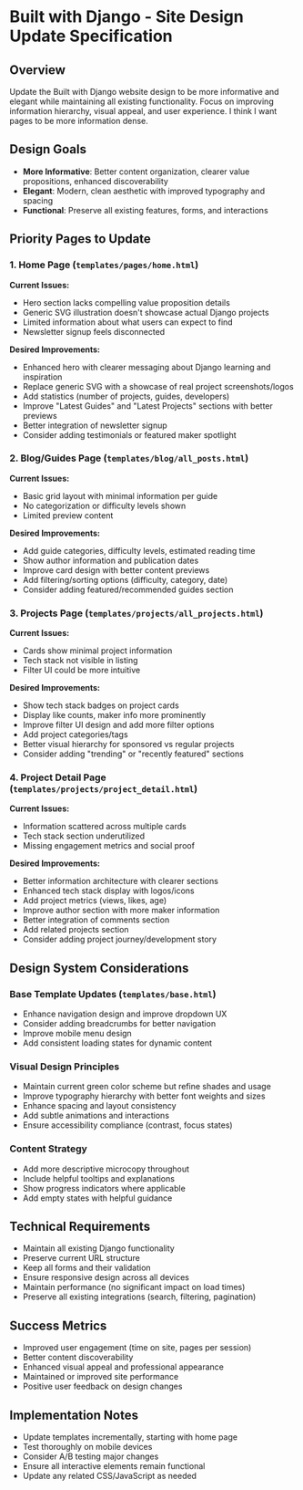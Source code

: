 # Built with Django - Site Design Update Specification

## Overview
Update the Built with Django website design to be more informative and elegant while maintaining all existing functionality. Focus on improving information hierarchy, visual appeal, and user experience. I think I want pages to be more information dense.

## Design Goals
- **More Informative**: Better content organization, clearer value propositions, enhanced discoverability
- **Elegant**: Modern, clean aesthetic with improved typography and spacing
- **Functional**: Preserve all existing features, forms, and interactions

## Priority Pages to Update

### 1. Home Page (`templates/pages/home.html`)
**Current Issues:**
- Hero section lacks compelling value proposition details
- Generic SVG illustration doesn't showcase actual Django projects
- Limited information about what users can expect to find
- Newsletter signup feels disconnected

**Desired Improvements:**
- Enhanced hero with clearer messaging about Django learning and inspiration
- Replace generic SVG with a showcase of real project screenshots/logos
- Add statistics (number of projects, guides, developers)
- Improve "Latest Guides" and "Latest Projects" sections with better previews
- Better integration of newsletter signup
- Consider adding testimonials or featured maker spotlight

### 2. Blog/Guides Page (`templates/blog/all_posts.html`)
**Current Issues:**
- Basic grid layout with minimal information per guide
- No categorization or difficulty levels shown
- Limited preview content

**Desired Improvements:**
- Add guide categories, difficulty levels, estimated reading time
- Show author information and publication dates
- Improve card design with better content previews
- Add filtering/sorting options (difficulty, category, date)
- Consider adding featured/recommended guides section

### 3. Projects Page (`templates/projects/all_projects.html`)
**Current Issues:**
- Cards show minimal project information
- Tech stack not visible in listing
- Filter UI could be more intuitive

**Desired Improvements:**
- Show tech stack badges on project cards
- Display like counts, maker info more prominently
- Improve filter UI design and add more filter options
- Add project categories/tags
- Better visual hierarchy for sponsored vs regular projects
- Consider adding "trending" or "recently featured" sections

### 4. Project Detail Page (`templates/projects/project_detail.html`)
**Current Issues:**
- Information scattered across multiple cards
- Tech stack section underutilized
- Missing engagement metrics and social proof

**Desired Improvements:**
- Better information architecture with clearer sections
- Enhanced tech stack display with logos/icons
- Add project metrics (views, likes, age)
- Improve author section with more maker information
- Better integration of comments section
- Add related projects section
- Consider adding project journey/development story

## Design System Considerations

### Base Template Updates (`templates/base.html`)
- Enhance navigation design and improve dropdown UX
- Consider adding breadcrumbs for better navigation
- Improve mobile menu design
- Add consistent loading states for dynamic content

### Visual Design Principles
- Maintain current green color scheme but refine shades and usage
- Improve typography hierarchy with better font weights and sizes
- Enhance spacing and layout consistency
- Add subtle animations and interactions
- Ensure accessibility compliance (contrast, focus states)

### Content Strategy
- Add more descriptive microcopy throughout
- Include helpful tooltips and explanations
- Show progress indicators where applicable
- Add empty states with helpful guidance

## Technical Requirements
- Maintain all existing Django functionality
- Preserve current URL structure
- Keep all forms and their validation
- Ensure responsive design across all devices
- Maintain performance (no significant impact on load times)
- Preserve all existing integrations (search, filtering, pagination)

## Success Metrics
- Improved user engagement (time on site, pages per session)
- Better content discoverability
- Enhanced visual appeal and professional appearance
- Maintained or improved site performance
- Positive user feedback on design changes

## Implementation Notes
- Update templates incrementally, starting with home page
- Test thoroughly on mobile devices
- Consider A/B testing major changes
- Ensure all interactive elements remain functional
- Update any related CSS/JavaScript as needed

